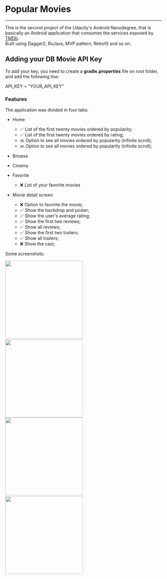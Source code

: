 # Popular Movies
-----

This is the second project of the Udacity's Android Nanodegree, that is basically an Android application that consumes the services exposed by [TMDb](https://www.themoviedb.org).\
Built using Dagger2, RxJava, MVP pattern, Retrofit and so on.

Adding your DB Movie API Key
-----
 
To add your key, you need to create a **gradle.properties** file on root folder, and 
add the following line:

API_KEY = "YOUR_API_KEY"

### Features

The application was divided in four tabs:

  * Home
    * :white_check_mark: List of the first twenty movies ordered by popularity;
    * :white_check_mark: List of the first twenty movies ordered by rating;
    * :soon: Option to see all movies ordered by popularity (infinite scroll);
    * :soon: Option to see all movies ordered by popularity (infinite scroll);
    
  * Browse
  * Cinema
  * Favorite
    * :x: List of your favorite movies
    
 * Movie detail screen   
   * :x: Option to favorite the movie;
   * :white_check_mark: Show the backdrop and poster;
   * :white_check_mark: Show the user's average rating;
   * :white_check_mark: Show the first two reviews;
   * :white_check_mark: Show all reviews;
   * :white_check_mark: Show the first two trailers;
   * :white_check_mark: Show all trailers;
   * :x: Show the cast;
   
Some screenshots:

<img src="https://raw.github.com/luanalbineli/popularmovies/master/screenshots/Screenshot_1496981404.png" width="250">&nbsp;&nbsp;&nbsp;&nbsp;&nbsp;&nbsp;<img src="https://raw.github.com/luanalbineli/popularmovies/master/screenshots/Screenshot_1496981408.png" width="250">
\
<img src="https://raw.github.com/luanalbineli/popularmovies/master/screenshots/Screenshot_1496981411.png" width="250">&nbsp;&nbsp;&nbsp;&nbsp;&nbsp;&nbsp;<img src="https://raw.github.com/luanalbineli/popularmovies/master/screenshots/Screenshot_1496981418.png" width="250">


